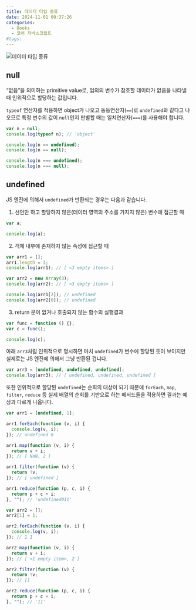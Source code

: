 ```yaml
---
title: 데이터 타입 종류
date: 2024-11-01 00:37:26
categories:
  - Books
  - 코어 자바스크립트
#tags:
---
```


![데이터 타입 종류](/images/data_type.png)

## null

“없음”을 의미하는 primitive value로, 임의의 변수가 참조할 데이터가 없음을 나타낼 때 인위적으로 할당하는 값입니다.

`typeof` 연산자를 적용하면 object가 나오고 동등연산자(`==`)로 `undefined`와 같다고 나오므로 특정 변수의 값이 `null`인지 판별할 때는 일치연산자(`===`)를 사용해야 합니다.

```js
var n = null;
console.log(typeof n); // 'object'

console.log(n == undefined);
console.log(n == null);

console.log(n === undefined);
console.log(n === null);
```

## undefined

JS 엔진에 의해서 `undefined`가 반환되는 경우는 다음과 같습니다.

1. 선언만 하고 할당하지 않은(데이터 영역의 주소를 가지지 않은) 변수에 접근할 때

```js
var a;

console.log(a);
```

2. 객체 내부에 존재하지 않는 속성에 접근할 때

```js
var arr1 = [];
arr1.length = 3;
console.log(arr1); // [ <3 empty items> ]

var arr2 = new Array(3);
console.log(arr2); // [ <3 empty items> ]

console.log(arr1[2]); // undefined
console.log(arr2[0]); // undefined
```

3. return 문이 없거나 호출되지 않는 함수의 실행결과

```js
var func = function () {};
var c = func();

console.log(c);
```

아래 `arr3`처럼 인위적으로 명시하면 마치 `undefined`가 변수에 할당된 듯이 보이지만 실제로는 JS 엔진에 의해서 그냥 반환된 겁니다.

```js
var arr3 = [undefined, undefined, undefined];
console.log(arr3); // [ undefined, undefined, undefined ]
```

또한 인위적으로 할당된 `undefined`는 순회의 대상이 되기 때문에 `forEach`, `map`, `filter`, `reduce` 등 실제 배열의 순회를 기반으로 하는 메서드들을 적용하면 결과는 예상과 다르게 나옵니다.

```js
var arr1 = [undefined, 1];

arr1.forEach(function (v, i) {
  console.log(v, i);
}); // undefined 0

arr1.map(function (v, i) {
  return v + i;
}); // [ NaN, 2 ]

arr1.filter(function (v) {
  return !v;
}); // [ undefined ]

arr1.reduce(function (p, c, i) {
  return p + c + i;
}, ""); // 'undefined011'
```

```js
var arr2 = [];
arr2[1] = 1;

arr2.forEach(function (v, i) {
  console.log(v, i);
}); // 1 1

arr2.map(function (v, i) {
  return v + i;
}); // [ <1 empty item>, 2 ]

arr2.filter(function (v) {
  return !v;
}); // []

arr2.reduce(function (p, c, i) {
  return p + c + i;
}, ""); // '11'
```
